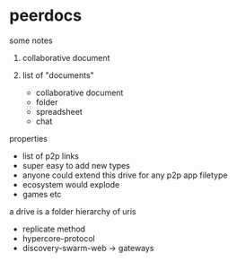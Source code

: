 # peerdocs
some notes


1. collaborative document

2. list of "documents"
   * collaborative document
   * folder
   * spreadsheet
   * chat
   
properties
* list of p2p links
* super easy to add new types
* anyone could extend this drive for any p2p app filetype
* ecosystem would explode
* games etc

a drive is a folder hierarchy of uris
- replicate method
- hypercore-protocol
- discovery-swarm-web -> gateways

